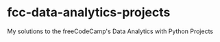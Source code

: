 # fcc-data-analytics-projects
My solutions to the freeCodeCamp's Data Analytics with Python Projects
